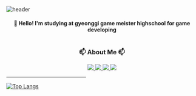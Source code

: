 ![header](https://capsule-render.vercel.app/api?type=waving&color=7F7FD5&text=%20Wonseok's&nbsp;Github%20%20&height=175&fontSize=65&fontColor=ffffff)

<h4 align="center">👋 Hello! I'm studying at gyeonggi game meister highschool for game developing <br><br>

<h3 align="center">📫 About Me 📫</h3>
<div align="center">
  <a href="https://wonseok1112.tistory.com">
    <img src="https://img.shields.io/badge/TSTORY-E74C3C?style=for-the-badge&logo=tistory&logoColor=white"        
  </a>
  <a href="https://www.youtube.com/channel/UC3FHqUJQp1T-y-AslyV6j_A">
    <img src="https://img.shields.io/badge/Youtube-FF0000?style=for-the-badge&logo=youtube&logoColor=white"        
  </a>
  <a href="mailto:kowainaee@gmail.com">
    <img src="https://img.shields.io/badge/kowainaee@gmail.com-D14836?style=for-the-badge&logo=gmail&logoColor=white"  
  </a>
  <a href="mailto:https://ggm.gondr.net/user/profile/55">
    <img src="https://img.shields.io/badge/SchoolSite-000000?style=for-the-badge&logo=&logoColor=white"  
  </a>
</div>                  

[![Top Langs](https://github-readme-stats.vercel.app/api/top-langs/?username=chwfi&layout=compact)](https://github.com/chwfi/github-readme-stats)
